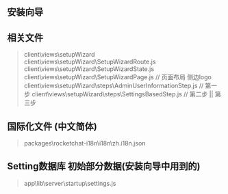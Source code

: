 ## 安装向导

## 相关文件

> client\views\setupWizard
> client\views\setupWizard\SetupWizardRoute.js
> client\views\setupWizard\SetupWizardState.js
> client\views\setupWizard\SetupWizardPage.js                   // 页面布局 侧边logo
> client\views\setupWizard\steps\AdminUserInformationStep.js    // 第一步
> client\views\setupWizard\steps\SettingsBasedStep.js           // 第二步 || 第三步

## 国际化文件 (中文简体)

> packages\rocketchat-i18n\i18n\zh.i18n.json

## Setting数据库 初始部分数据(安装向导中用到的)

> app\lib\server\startup\settings.js